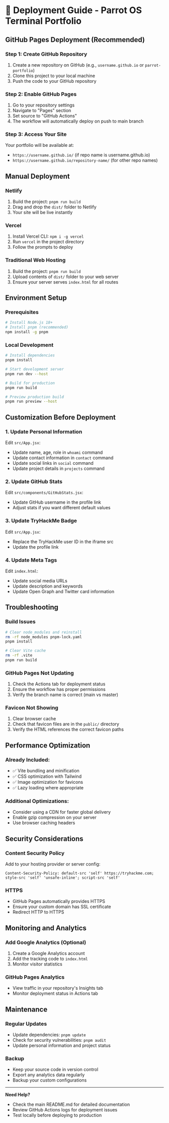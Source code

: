 # 🚀 Deployment Guide - Parrot OS Terminal Portfolio

## GitHub Pages Deployment (Recommended)

### Step 1: Create GitHub Repository
1. Create a new repository on GitHub (e.g., `username.github.io` or `parrot-portfolio`)
2. Clone this project to your local machine
3. Push the code to your GitHub repository

### Step 2: Enable GitHub Pages
1. Go to your repository settings
2. Navigate to "Pages" section
3. Set source to "GitHub Actions"
4. The workflow will automatically deploy on push to main branch

### Step 3: Access Your Site
Your portfolio will be available at:
- `https://username.github.io/` (if repo name is username.github.io)
- `https://username.github.io/repository-name/` (for other repo names)

## Manual Deployment

### Netlify
1. Build the project: `pnpm run build`
2. Drag and drop the `dist/` folder to Netlify
3. Your site will be live instantly

### Vercel
1. Install Vercel CLI: `npm i -g vercel`
2. Run `vercel` in the project directory
3. Follow the prompts to deploy

### Traditional Web Hosting
1. Build the project: `pnpm run build`
2. Upload contents of `dist/` folder to your web server
3. Ensure your server serves `index.html` for all routes

## Environment Setup

### Prerequisites
```bash
# Install Node.js 18+
# Install pnpm (recommended)
npm install -g pnpm
```

### Local Development
```bash
# Install dependencies
pnpm install

# Start development server
pnpm run dev --host

# Build for production
pnpm run build

# Preview production build
pnpm run preview --host
```

## Customization Before Deployment

### 1. Update Personal Information
Edit `src/App.jsx`:
- Update name, age, role in `whoami` command
- Update contact information in `contact` command
- Update social links in `social` command
- Update project details in `projects` command

### 2. Update GitHub Stats
Edit `src/components/GitHubStats.jsx`:
- Update GitHub username in the profile link
- Adjust stats if you want different default values

### 3. Update TryHackMe Badge
Edit `src/App.jsx`:
- Replace the TryHackMe user ID in the iframe src
- Update the profile link

### 4. Update Meta Tags
Edit `index.html`:
- Update social media URLs
- Update description and keywords
- Update Open Graph and Twitter card information

## Troubleshooting

### Build Issues
```bash
# Clear node_modules and reinstall
rm -rf node_modules pnpm-lock.yaml
pnpm install

# Clear Vite cache
rm -rf .vite
pnpm run build
```

### GitHub Pages Not Updating
1. Check the Actions tab for deployment status
2. Ensure the workflow has proper permissions
3. Verify the branch name is correct (main vs master)

### Favicon Not Showing
1. Clear browser cache
2. Check that favicon files are in the `public/` directory
3. Verify the HTML references the correct favicon paths

## Performance Optimization

### Already Included:
- ✅ Vite bundling and minification
- ✅ CSS optimization with Tailwind
- ✅ Image optimization for favicons
- ✅ Lazy loading where appropriate

### Additional Optimizations:
- Consider using a CDN for faster global delivery
- Enable gzip compression on your server
- Use browser caching headers

## Security Considerations

### Content Security Policy
Add to your hosting provider or server config:
```
Content-Security-Policy: default-src 'self' https://tryhackme.com; style-src 'self' 'unsafe-inline'; script-src 'self'
```

### HTTPS
- GitHub Pages automatically provides HTTPS
- Ensure your custom domain has SSL certificate
- Redirect HTTP to HTTPS

## Monitoring and Analytics

### Add Google Analytics (Optional)
1. Create a Google Analytics account
2. Add the tracking code to `index.html`
3. Monitor visitor statistics

### GitHub Pages Analytics
- View traffic in your repository's Insights tab
- Monitor deployment status in Actions tab

## Maintenance

### Regular Updates
- Update dependencies: `pnpm update`
- Check for security vulnerabilities: `pnpm audit`
- Update personal information and project status

### Backup
- Keep your source code in version control
- Export any analytics data regularly
- Backup your custom configurations

---

**Need Help?** 
- Check the main README.md for detailed documentation
- Review GitHub Actions logs for deployment issues
- Test locally before deploying to production


